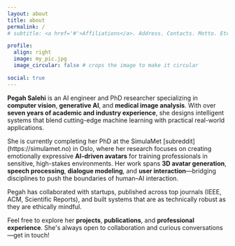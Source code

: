 ```yaml
---
layout: about
title: about
permalink: /
# subtitle: <a href='#'>Affiliations</a>. Address. Contacts. Motto. Etc.

profile:
  align: right
  image: my_pic.jpg
  image_circular: false # crops the image to make it circular

social: true 
---
```


<div class="justify-text">

  <p><strong>Pegah Salehi</strong> is an AI engineer and PhD researcher specializing in <strong>computer vision</strong>, <strong>generative AI</strong>, and <strong>medical image analysis</strong>. With over <strong>seven years of academic and industry experience</strong>, she designs intelligent systems that blend cutting-edge machine learning with practical real-world applications.</p>

  <p>She is currently completing her PhD at the SimulaMet [subreddit](https://simulamet.no) in Oslo, where her research focuses on creating emotionally expressive <strong>AI-driven avatars</strong> for training professionals in sensitive, high-stakes environments. Her work spans <strong>3D avatar generation</strong>, <strong>speech processing</strong>, <strong>dialogue modeling</strong>, and <strong>user interaction</strong>—bridging disciplines to push the boundaries of human–AI interaction.</p>

  <p>Pegah has collaborated with startups, published across top journals (IEEE, ACM, Scientific Reports), and built systems that are as technically robust as they are ethically mindful.</p>

  <p>Feel free to explore her <strong>projects</strong>, <strong>publications</strong>, and <strong>professional experience</strong>. She's always open to collaboration and curious conversations—get in touch!</p>

</div>


